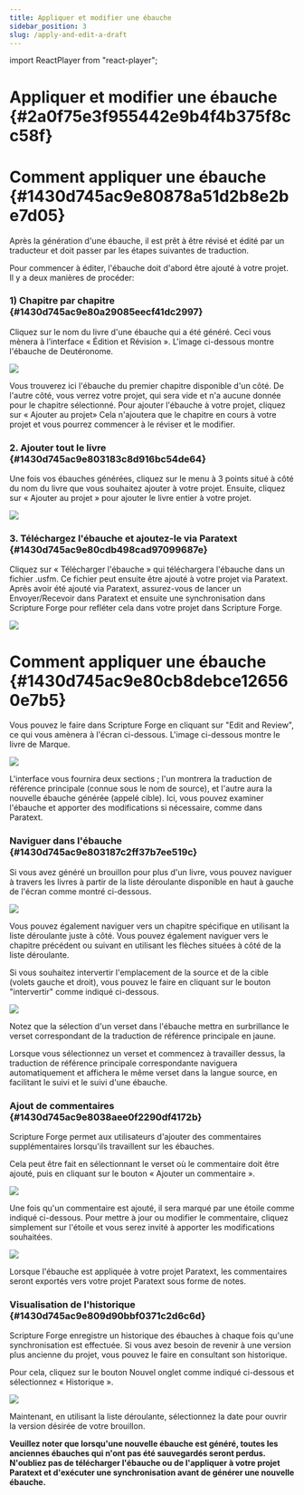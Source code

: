 ```yaml
---
title: Appliquer et modifier une ébauche
sidebar_position: 3
slug: /apply-and-edit-a-draft
---
```


import ReactPlayer from "react-player";

# Appliquer et modifier une ébauche {#2a0f75e3f955442e9b4f4b375f8cc58f}

<div class="player-wrapper"><ReactPlayer controls url="https://youtu.be/S4yvGDlcZ9o" /></div>

# Comment appliquer une ébauche {#1430d745ac9e80878a51d2b8e2be7d05}

Après la génération d'une ébauche, il est prêt à être révisé et édité par un traducteur et doit passer par les étapes suivantes de traduction.

Pour commencer à éditer, l'ébauche doit d'abord être ajouté à votre projet. Il y a deux manières de procéder:

### **1) Chapitre par chapitre** {#1430d745ac9e80a29085eecf41dc2997}

Cliquez sur le nom du livre d'une ébauche qui a été généré. Ceci vous mènera à l’interface « Édition et Révision ». L'image ci-dessous montre l'ébauche de Deutéronome.

![](./476959662.png)

Vous trouverez ici l'ébauche du premier chapitre disponible d'un côté. De l'autre côté, vous verrez votre projet, qui sera vide et n'a aucune donnée pour le chapitre sélectionné. Pour ajouter l'ébauche à votre projet, cliquez sur « Ajouter au projet» Cela n'ajoutera que le chapitre en cours à votre projet et vous pourrez commencer à le réviser et le modifier.

### 2. Ajouter tout le livre {#1430d745ac9e803183c8d916bc54de64}

Une fois vos ébauches générées, cliquez sur le menu à 3 points situé à côté du nom du livre que vous souhaitez ajouter à votre projet. Ensuite, cliquez sur « Ajouter au projet » pour ajouter le livre entier à votre projet.

![](./739210120.png)

### 3. Téléchargez l'ébauche et ajoutez-le via Paratext {#1430d745ac9e80cdb498cad97099687e}

Cliquez sur « Télécharger l'ébauche » qui téléchargera l'ébauche dans un fichier .usfm. Ce fichier peut ensuite être ajouté à votre projet via Paratext. Après avoir été ajouté via Paratext, assurez-vous de lancer un Envoyer/Recevoir dans Paratext et ensuite une synchronisation dans Scripture Forge pour refléter cela dans votre projet dans Scripture Forge.

![](./470740927.png)

# Comment appliquer une ébauche {#1430d745ac9e80cb8debce126560e7b5}

Vous pouvez le faire dans Scripture Forge en cliquant sur "Edit and Review", ce qui vous amènera à l'écran ci-dessous. L'image ci-dessous montre le livre de Marque.

![](./1670090022.png)

L'interface vous fournira deux sections ; l'un montrera la traduction de référence principale (connue sous le nom de source), et l'autre aura la nouvelle ébauche générée (appelé cible). Ici, vous pouvez examiner l'ébauche et apporter des modifications si nécessaire, comme dans Paratext.

### **Naviguer dans l'ébauche** {#1430d745ac9e803187c2ff37b7ee519c}

Si vous avez généré un brouillon pour plus d'un livre, vous pouvez naviguer à travers les livres à partir de la liste déroulante disponible en haut à gauche de l'écran comme montré ci-dessous.

![](./1640308464.png)

Vous pouvez également naviguer vers un chapitre spécifique en utilisant la liste déroulante juste à côté. Vous pouvez également naviguer vers le chapitre précédent ou suivant en utilisant les flèches situées à côté de la liste déroulante.

Si vous souhaitez intervertir l'emplacement de la source et de la cible (volets gauche et droit), vous pouvez le faire en cliquant sur le bouton "intervertir" comme indiqué ci-dessous.

![](./1749660801.png)

Notez que la sélection d'un verset dans l'ébauche mettra en surbrillance le verset correspondant de la traduction de référence principale en jaune.

Lorsque vous sélectionnez un verset et commencez à travailler dessus, la traduction de référence principale correspondante naviguera automatiquement et affichera le même verset dans la langue source, en facilitant le suivi et le suivi d'une ébauche.

### **Ajout de commentaires** {#1430d745ac9e8038aee0f2290df4172b}

Scripture Forge permet aux utilisateurs d'ajouter des commentaires supplémentaires lorsqu'ils travaillent sur les ébauches.

Cela peut être fait en sélectionnant le verset où le commentaire doit être ajouté, puis en cliquant sur le bouton « Ajouter un commentaire ».

![](./1078796203.png)

Une fois qu'un commentaire est ajouté, il sera marqué par une étoile comme indiqué ci-dessous. Pour mettre à jour ou modifier le commentaire, cliquez simplement sur l'étoile et vous serez invité à apporter les modifications souhaitées.

![](./632219727.png)

Lorsque l'ébauche est appliquée à votre projet Paratext, les commentaires seront exportés vers votre projet Paratext sous forme de notes.

### **Visualisation de l'historique** {#1430d745ac9e809d90bbf0371c2d6c6d}

Scripture Forge enregistre un historique des ébauches à chaque fois qu'une synchronisation est effectuée. Si vous avez besoin de revenir à une version plus ancienne du projet, vous pouvez le faire en consultant son historique.

Pour cela, cliquez sur le bouton Nouvel onglet comme indiqué ci-dessous et sélectionnez « Historique ».

![](./1273285247.png)

Maintenant, en utilisant la liste déroulante, sélectionnez la date pour ouvrir la version désirée de votre brouillon.

**Veuillez noter que lorsqu'une nouvelle ébauche est généré, toutes les anciennes ébauches qui n'ont pas été sauvegardés seront perdus. N'oubliez pas de télécharger l'ébauche ou de l'appliquer à votre projet Paratext et d'exécuter une synchronisation avant de générer une nouvelle ébauche.**

